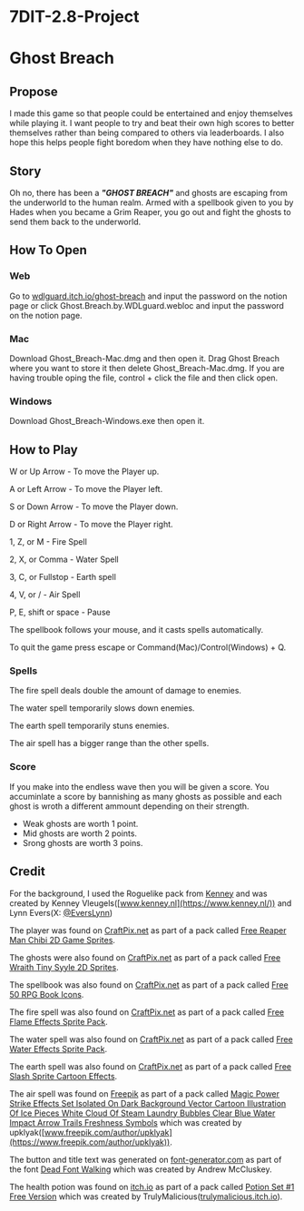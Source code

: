 # 7DIT-2.8-Project

# Ghost Breach


## Propose
I made this game so that people could be entertained and enjoy themselves while playing it. I want people to try and beat their own high scores to better themselves rather than being compared to others via leaderboards. I also hope this helps people fight boredom when they have nothing else to do.

## Story
Oh no, there has been a ***"GHOST BREACH"*** and ghosts are escaping from the underworld to the human realm. Armed with a spellbook given to you by Hades when you became a Grim Reaper, you go out and fight the ghosts to send them back to the underworld.

## How To Open
### Web
Go to [wdlguard.itch.io/ghost-breach](https://wdlguard.itch.io/ghost-breach) and input the password on the notion page or click Ghost.Breach.by.WDLguard.webloc and input the password on the notion page.

### Mac
Download Ghost_Breach-Mac.dmg and then open it. Drag Ghost Breach where you want to store it then delete Ghost_Breach-Mac.dmg. If you are having trouble oping the file, control + click the file and then click open.

### Windows
Download Ghost_Breach-Windows.exe then open it.

## How to Play
W or Up Arrow - To move the Player up.

A or Left Arrow - To move the Player left.

S or Down Arrow - To move the Player down.

D or Right Arrow - To move the Player right.

1, Z, or M - Fire Spell

2, X, or Comma - Water Spell

3, C, or Fullstop - Earth spell

4, V, or / - Air Spell

P, E, shift or space - Pause

The spellbook follows your mouse, and it casts spells automatically.

To quit the game press escape or Command(Mac)/Control(Windows) + Q.

### Spells
The fire spell deals double the amount of damage to enemies.

The water spell temporarily slows down enemies.

The earth spell temporarily stuns enemies.

The air spell has a bigger range than the other spells.

### Score
If you make into the endless wave then you will be given a score. You accuminlate a score by bannishing as many ghosts as possible and each ghost is wroth a different ammount depending on their strength.
- Weak ghosts are worth 1 point.
- Mid ghosts are worth 2 points.
- Srong ghosts are worth 3 poins.

## Credit
For the background, I used the Roguelike pack from [Kenney](https://www.kenney.nl/) and was created by Kenney Vleugels([www.kenney.nl](https://www.kenney.nl/)) and Lynn Evers(X: [@EversLynn](https://twitter.com/everslynn))

The player was found on [CraftPix.net](https://craftpix.net/) as part of a pack called [Free Reaper Man Chibi 2D Game Sprites](https://craftpix.net/freebies/free-reaper-man-chibi-2d-game-sprites/?num=1&count=94&sq=reaper%20man&pos=4).

The ghosts were also found on [CraftPix.net](https://craftpix.net/) as part of a pack called [Free Wraith Tiny Syyle 2D Sprites](https://craftpix.net/freebies/free-wraith-tiny-style-2d-sprites/?num=1&count=3&sq=wraith&pos=2).

The spellbook was also found on [CraftPix.net](https://craftpix.net/) as part of a pack called [Free 50 RPG Book Icons](https://craftpix.net/freebies/free-50-rpg-book-icons/?num=1&count=46&sq=spell%20book&pos=10).

The fire spell was also found on [CraftPix.net](https://craftpix.net/) as part of a pack called [Free Flame Effects Sprite Pack](https://craftpix.net/freebies/free-flame-effects-sprite-pack/?num=1&count=21&sq=flame&pos=13).

The water spell was also found on [CraftPix.net](https://craftpix.net/) as part of a pack called [Free Water Effects Sprite Pack](https://craftpix.net/freebies/free-water-effects-sprite-pack/?num=4&count=237&sq=magic&pos=0).

The earth spell was also found on [CraftPix.net](https://craftpix.net/) as part of a pack called [Free Slash Sprite Cartoon Effects](https://craftpix.net/freebies/free-slash-sprite-cartoon-effects/?num=3&count=237&sq=magic&pos=2).

The air spell was found on [Freepik](https://www.freepik.com/) as part of a pack called [Magic Power Strike Effects Set Isolated On Dark Background Vector Cartoon Illustration Of Ice Pieces White Cloud Of Steam Laundry Bubbles Clear Blue Water Impact Arrow Trails Freshness Symbols](https://www.freepik.com/free-vector/magic-power-strike-effects-set-isolated-dark-background-vector-cartoon-illustration-ice-pieces-white-cloud-steam-laundry-bubbles-clear-blue-water-impact-arrow-trails-freshness-symbols_90408302.htm#query=game%20wind&position=1&from_view=keyword&track=ais_user&uuid=250e1cec-7083-4190-a41d-ed992ad24f4b) which was created by upklyak([www.freepik.com/author/upklyak](https://www.freepik.com/author/upklyak)).

The button and title text was generated on [font-generator.com](https://www.font-generator.com/) as part of the font [Dead Font Walking](https://www.font-generator.com/fonts/DeadFontWalking/?size=58&color=000000&bg=none) which was created by Andrew McCluskey.

The health potion was found on [itch.io](https://itch.io/) as part of a pack called [Potion Set #1 Free Version](https://trulymalicious.itch.io/potion-set-1-free) which was created by TrulyMalicious([trulymalicious.itch.io](https://trulymalicious.itch.io/)).

